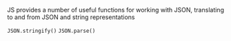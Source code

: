 JS provides a number of useful functions for working with JSON, translating to and from JSON and string representations

`JSON.stringify()`
`JSON.parse()`
